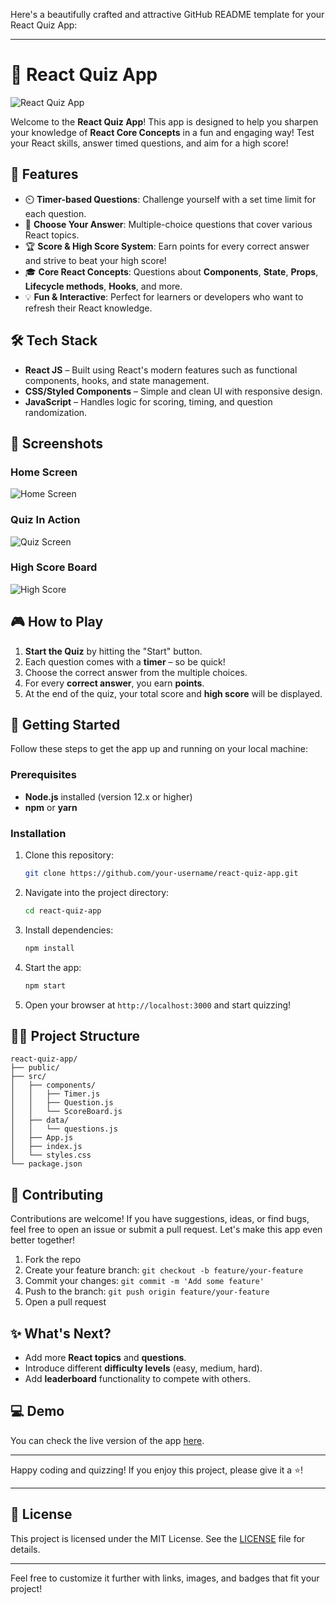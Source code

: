 Here's a beautifully crafted and attractive GitHub README template for your React Quiz App:

---

# 🎯 React Quiz App

![React Quiz App ](https://github.com/user-attachments/assets/793ddc61-5d3f-45eb-b76f-07a269c810e6)


Welcome to the **React Quiz App**! This app is designed to help you sharpen your knowledge of **React Core Concepts** in a fun and engaging way! Test your React skills, answer timed questions, and aim for a high score!

## 🚀 Features

- ⏲️ **Timer-based Questions**: Challenge yourself with a set time limit for each question.
- 🎯 **Choose Your Answer**: Multiple-choice questions that cover various React topics.
- 🏆 **Score & High Score System**: Earn points for every correct answer and strive to beat your high score!
- 🎓 **Core React Concepts**: Questions about **Components**, **State**, **Props**, **Lifecycle methods**, **Hooks**, and more.
- 💡 **Fun & Interactive**: Perfect for learners or developers who want to refresh their React knowledge.

## 🛠️ Tech Stack

- **React JS** – Built using React's modern features such as functional components, hooks, and state management.
- **CSS/Styled Components** – Simple and clean UI with responsive design.
- **JavaScript** – Handles logic for scoring, timing, and question randomization.

## 📸 Screenshots

### Home Screen
![Home Screen](https://your-image-link.com)

### Quiz In Action
![Quiz Screen](https://your-image-link.com)

### High Score Board
![High Score](https://your-image-link.com)

## 🎮 How to Play

1. **Start the Quiz** by hitting the "Start" button.
2. Each question comes with a **timer** – so be quick!
3. Choose the correct answer from the multiple choices.
4. For every **correct answer**, you earn **points**.
5. At the end of the quiz, your total score and **high score** will be displayed.

## 🚀 Getting Started

Follow these steps to get the app up and running on your local machine:

### Prerequisites

- **Node.js** installed (version 12.x or higher)
- **npm** or **yarn**

### Installation

1. Clone this repository:

   ```bash
   git clone https://github.com/your-username/react-quiz-app.git
   ```

2. Navigate into the project directory:

   ```bash
   cd react-quiz-app
   ```

3. Install dependencies:

   ```bash
   npm install
   ```

4. Start the app:

   ```bash
   npm start
   ```

5. Open your browser at `http://localhost:3000` and start quizzing!

## 🧑‍💻 Project Structure

```
react-quiz-app/
├── public/
├── src/
│   ├── components/
│   │   ├── Timer.js
│   │   ├── Question.js
│   │   └── ScoreBoard.js
│   ├── data/
│   │   └── questions.js
│   ├── App.js
│   ├── index.js
│   └── styles.css
└── package.json
```

## 🤩 Contributing

Contributions are welcome! If you have suggestions, ideas, or find bugs, feel free to open an issue or submit a pull request. Let's make this app even better together!

1. Fork the repo
2. Create your feature branch: `git checkout -b feature/your-feature`
3. Commit your changes: `git commit -m 'Add some feature'`
4. Push to the branch: `git push origin feature/your-feature`
5. Open a pull request

## ✨ What's Next?

- Add more **React topics** and **questions**.
- Introduce different **difficulty levels** (easy, medium, hard).
- Add **leaderboard** functionality to compete with others.

## 💻 Demo

You can check the live version of the app [here](https://your-live-demo-link.com).

---

Happy coding and quizzing! If you enjoy this project, please give it a ⭐️!

---

## 📜 License

This project is licensed under the MIT License. See the [LICENSE](LICENSE) file for details.

---

Feel free to customize it further with links, images, and badges that fit your project!
